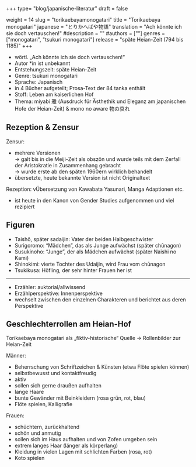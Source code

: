 +++
type= "blog/japanische-literatur"
draft = false

weight = 14
slug = "torikaebayamonogatari"
title = "Torikaebaya monogatari"
japanese = "とりかへばや物語"
translation = "Ach könnte ich sie doch vertauschen!"
#description = ""
#authors = [""]
genres = ["monogatari", "tsukuri monogatari"]
release = "späte Heian-Zeit (794 bis 1185)"
+++

- wörtl. „Ach könnte ich sie doch vertauschen!“
- Autor *in ist unbekannt
- Entstehungszeit: späte Heian-Zeit
- Genre: tsukuri monogatari
- Sprache: Japanisch
- in 4 Bücher aufgeteilt; Prosa-Text der 84 tanka enthält
- Stoff: Leben am kaiserlichen Hof
- Thema: miyabi 雅 (Ausdruck für Ästhethik und Eleganz am japanischen Hofe der Heian-Zeit) & mono no aware 物の哀れ

## Rezeption & Zensur

Zensur:

- mehrere Versionen  
-> galt bis in die Meiji-Zeit als obszön und wurde teils mit dem Zerfall der Aristokratie in Zusammenhang gebracht  
-> wurde erste ab den späten 1960ern wirklich behandelt
- übersetzte, heute bekannte Version ist nicht Originaltext

Rezeption:
vÜbersetzung von Kawabata Yasunari, Manga Adaptionen etc.

- ist heute in den Kanon von Gender Studies aufgenommen und viel rezipiert

## Figuren

- Taishō, später sadaijin: Vater der beiden Halbgeschwister
- Surigoromo: “Mädchen”, das als Junge aufwächst (später chūnagon)
- Susukinoho: “Junge”, der als Mädchen aufwächst (später Naishi no Kami)
- Shinokimi: vierte Tochter des Udaijin, wird Frau vom chūnagon
- Tsukikusa: Höfling, der sehr hinter Frauen her ist

---

- Erzähler: auktorial/allwissend
- Erzählperspektive: Innenperspektive
- wechselt zwischen den einzelnen Charakteren und berichtet aus deren Perspektive

## Geschlechterrollen am Heian-Hof

Torikaebaya monogatari als „fiktiv-historische“ Quelle -> Rollenbilder zur Heian-Zeit

Männer:

- Beherrschung von Schriftzeichen & Künsten (etwa Flöte spielen können)
- selbstbewusst und kontaktfreudig
- aktiv
- sollen sich gerne draußen aufhalten
- lange Haare
- bunte Gewänder mit Beinkleidern (rosa grün, rot, blau)
- Flöte spielen, Kalligrafie

Frauen:

- schüchtern, zurückhaltend
- schön und anmutig
- sollen sich im Haus aufhalten und von Zofen umgeben sein
- extrem langes Haar (länger als körperlang)
- Kleidung in vielen Lagen mit schlichten Farben (rosa, rot)
- Koto spielen
